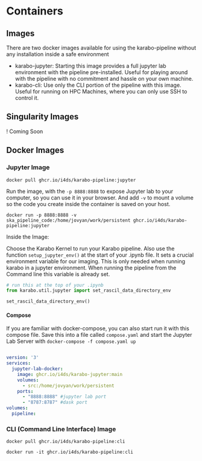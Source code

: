# Containers

## Images

There are two docker images available for using the karabo-pipeline without any installation inside a safe environment

- karabo-jupyter: Starting this image provides a full jupyter lab environment with the pipeline pre-installed. Useful for playing around with the pipeline with no commitment and hassle on your own machine.
- karabo-cli: Use only the CLI portion of the pipeline with this image. Useful for running on HPC Machines, where you can only use SSH to control it.


## Singularity Images

! Coming Soon

## Docker Images

### Jupyter Image


```shell
docker pull ghcr.io/i4ds/karabo-pipeline:jupyter
```

Run the image, with the ``-p 8888:8888`` to expose Jupyter lab to your computer, so you can use it in your browser. And add `-v` to mount a volume so the code you create inside the container is saved on your host.

```shell
docker run -p 8888:8888 -v ska_pipeline_code:/home/jovyan/work/persistent ghcr.io/i4ds/karabo-pipeline:jupyter
```

Inside the Image:

Choose the Karabo Kernel to run your Karabo pipeline.
Also use the function `setup_jupyter_env()` at the start of your .ipynb file. It sets a crucial environment variable for our imaging. This is only needed when running karabo in a jupyter environment. When running the pipeline from the Command line this variable is already set.

```python
# run this at the top of your .ipynb
from karabo.util.jupyter import set_rascil_data_directory_env

set_rascil_data_directory_env()
```

#### Compose

If you are familiar with docker-compose, you can also start run it with this compose file. Save this into a file called ``compose.yaml`` and start the Jupyter Lab Server with ``docker-compose -f compose.yaml up``

```yaml

version: '3'
services:
  jupyter-lab-docker:
    image: ghcr.io/i4ds/karabo-jupyter:main
    volumes:
      - src:/home/jovyan/work/persistent
    ports:
      - "8888:8888" #jupyter lab port
      - "8787:8787" #dask port
volumes:
  pipeline:
```

### CLI (Command Line Interface) Image

```shell
docker pull ghcr.io/i4ds/karabo-pipeline:cli
```

```shell
docker run -it ghcr.io/i4ds/karabo-pipeline:cli
```